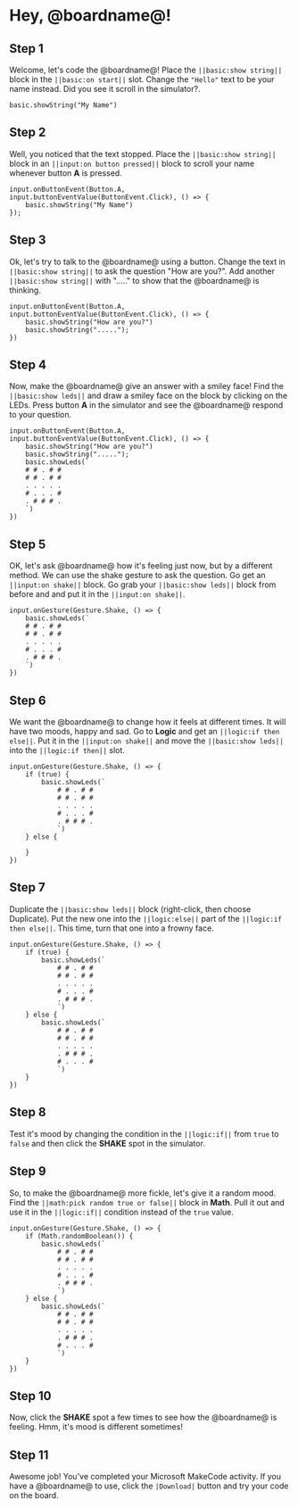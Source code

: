 # Hey, @boardname@!

## Step 1

Welcome, let's code the @boardname@! Place the ``||basic:show string||`` block in the ``||basic:on start||`` slot. Change the ``"Hello"`` text to be your name instead. Did you see it scroll in the simulator?.

```blocks
basic.showString("My Name")
```

## Step 2

Well, you noticed that the text stopped. Place the ``||basic:show string||`` block in an ``||input:on button pressed||`` block to scroll your name whenever button **A** is pressed.

```block
input.onButtonEvent(Button.A, input.buttonEventValue(ButtonEvent.Click), () => {
    basic.showString("My Name")
});
```

## Step 3

Ok, let's try to talk to the @boardname@ using a button. Change the text in ``||basic:show string||`` to ask the question "How are you?". Add another ``||basic:show string||`` with "....." to show that the @boardname@ is thinking.

```block
input.onButtonEvent(Button.A, input.buttonEventValue(ButtonEvent.Click), () => {
    basic.showString("How are you?")
    basic.showString(".....");
})
```

## Step 4

Now, make the @boardname@ give an answer with a smiley face! Find the ``||basic:show leds||`` and draw a smiley face on the block by clicking on the LEDs. Press button **A** in the simulator and see the @boardname@ respond to your question.

```block
input.onButtonEvent(Button.A, input.buttonEventValue(ButtonEvent.Click), () => {
    basic.showString("How are you?")
    basic.showString(".....");
    basic.showLeds(`
    # # . # #
    # # . # #
    . . . . .
    # . . . #
    . # # # .
    `)
})
```

## Step 5

OK, let's ask @boardname@ how it's feeling just now, but by a different method. We can use the shake gesture to ask the question. Go get an ``||input:on shake||`` block. Go grab your ``||basic:show leds||`` block from before and and put it in the ``||input:on shake||``.

```block
input.onGesture(Gesture.Shake, () => {
    basic.showLeds(`
    # # . # #
    # # . # #
    . . . . .
    # . . . #
    . # # # .
    `)
})
```
 
## Step 6

We want the @boardname@ to change how it feels at different times. It will have two moods, happy and sad. Go to **Logic** and get an ``||logic:if then else||``. Put it in the ``||input:on shake||`` and move the ``||basic:show leds||`` into the ``||logic:if then||`` slot.

```block
input.onGesture(Gesture.Shake, () => {
    if (true) {
        basic.showLeds(`
            # # . # #
            # # . # #
            . . . . .
            # . . . #
            . # # # .
            `)
    } else {
    	
    }
})
```

## Step 7

Duplicate the ``||basic:show leds||`` block (right-click, then choose Duplicate). Put the new one into the ``||logic:else||`` part of the ``||logic:if then else||``. This time, turn that one into a frowny face.

```block
input.onGesture(Gesture.Shake, () => {
    if (true) {
        basic.showLeds(`
            # # . # #
            # # . # #
            . . . . .
            # . . . #
            . # # # .
            `)
    } else {
        basic.showLeds(`
            # # . # #
            # # . # #
            . . . . .
            . # # # .
            # . . . #
            `)
    }
})
```

## Step 8

Test it's mood by changing the condition in the ``||logic:if||`` from `true` to `false` and then click the **SHAKE** spot in the simulator.

## Step 9

So, to make the @boardname@ more fickle, let's give it a random mood. Find the ``||math:pick random true or false||`` block in **Math**. Pull it out and use it in the ``||logic:if||`` condition instead of the `true` value.

```block
input.onGesture(Gesture.Shake, () => {
    if (Math.randomBoolean()) {
        basic.showLeds(`
            # # . # #
            # # . # #
            . . . . .
            # . . . #
            . # # # .
            `)
    } else {
        basic.showLeds(`
            # # . # #
            # # . # #
            . . . . .
            . # # # .
            # . . . #
            `)
    }
})
```

## Step 10

Now, click the **SHAKE** spot a few times to see how the @boardname@ is feeling. Hmm, it's mood is different sometimes!

## Step 11

Awesome job! You've completed your Microsoft MakeCode activity. If you have a @boardname@ to use, click the `|Download|` button and try your code on the board.

